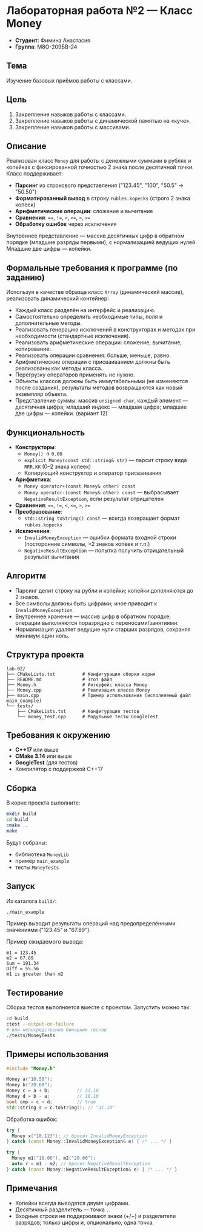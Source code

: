 # Лабораторная работа №2 — Класс Money

- **Студент**: Фимина Анастасия
- **Группа**: М8О-209БВ-24

## Тема
Изучение базовых приёмов работы с классами.

## Цель
1. Закрепление навыков работы с классами.
2. Закрепление навыков работы с динамической памятью на «куче».
3. Закрепление навыков работы с массивами.


## Описание
Реализован класс `Money` для работы с денежными суммами в рублях и копейках с фиксированной точностью 2 знака после десятичной точки. Класс поддерживает:
- **Парсинг** из строкового представления ("123.45", "100", "50.5" → "50.50")
- **Форматированный вывод** в строку `rubles.kopecks` (строго 2 знака копеек)
- **Арифметические операции**: сложение и вычитание
- **Сравнения**: `==`, `!=`, `<`, `<=`, `>`, `>=`
- **Обработку ошибок** через исключения

Внутреннее представление — массив десятичных цифр в обратном порядке (младшие разряды первыми), с нормализацией ведущих нулей. Младшие две цифры — копейки.

## Формальные требования к программе (по заданию)
Используя в качестве образца класс `Array` (динамический массив), реализовать динамический контейнер:
- Каждый класс разделён на интерфейс и реализацию.
- Самостоятельно определить необходимые типы, поля и дополнительные методы.
- Реализовать генерацию исключений в конструкторах и методах при необходимости (стандартные исключения).
- Реализовать арифметические операции: сложение, вычитание, копирование.
- Реализовать операции сравнения: больше, меньше, равно.
- Арифметические операции с присваиванием должны быть реализованы как методы класса.
- Перегрузку операторов применять не нужно.
- Объекты классов должны быть иммутабельными (не изменяются после создания), результаты методов возвращаются как новый экземпляр объекта.
- Представление суммы: массив `unsigned char`, каждый элемент — десятичная цифра; младший индекс — младшая цифра; младшие две цифры — копейки. (вариант 12)


## Функциональность
- **Конструкторы**:
  - `Money()` → `0.00`
  - `explicit Money(const std::string& str)` — парсит строку вида `RRR.KK` (0–2 знака копеек)
  - Копирующий конструктор и оператор присваивания
- **Арифметика**:
  - `Money operator+(const Money& other) const`
  - `Money operator-(const Money& other) const` — выбрасывает `NegativeResultException`, если результат отрицателен
- **Сравнения**: `==`, `!=`, `<`, `<=`, `>`, `>=`
- **Преобразование**:
  - `std::string toString() const` — всегда возвращает формат `rubles.kopecks`
- **Исключения**:
  - `InvalidMoneyException` — ошибки формата входной строки (посторонние символы, >2 знаков копеек и т.п.)
  - `NegativeResultException` — попытка получить отрицательный результат вычитания

## Алгоритм
- Парсинг делит строку на рубли и копейки; копейки дополняются до 2 знаков.
- Все символы должны быть цифрами; иное приводит к `InvalidMoneyException`.
- Внутреннее хранение — массив цифр в обратном порядке; операции выполняются поразрядно с переносами/занятиями.
- Нормализация удаляет ведущие нули старших разрядов, сохраняя минимум один ноль.

## Структура проекта
```
lab-02/
├── CMakeLists.txt          # Конфигурация сборки корня
├── README.md               # Этот файл
├── Money.h                 # Интерфейс класса Money
├── Money.cpp               # Реализация класса Money
├── main.cpp                # Пример использования (исполняемый файл main_example)
└── tests/
    ├── CMakeLists.txt      # Конфигурация тестов
    └── money_test.cpp      # Модульные тесты GoogleTest
```

## Требования к окружению
- **C++17** или выше
- **CMake 3.14** или выше
- **GoogleTest** (для тестов)
- Компилятор с поддержкой C++17

## Сборка
В корне проекта выполните:
```bash
mkdir build
cd build
cmake ..
make
```
Будут собраны:
- библиотека `MoneyLib`
- пример `main_example`
- тесты `MoneyTests`

## Запуск
Из каталога `build/`:
```bash
./main_example
```
Пример выводит результаты операций над предопределёнными значениями ("123.45" и "67.89").

Пример ожидаемого вывода:
```text
m1 = 123.45
m2 = 67.89
Sum = 191.34
Diff = 55.56
m1 is greater than m2
```

## Тестирование
Сборка тестов выполняется вместе с проектом. Запустить можно так:
```bash
cd build
ctest --output-on-failure
# или непосредственно бинарник тестов
./tests/MoneyTests
```


## Примеры использования
```cpp
#include "Money.h"

Money a("10.50");
Money b("20.60");
Money c = a + b;          // 31.10
Money d = b - a;          // 10.10
bool cmp = c > d;         // true
std::string s = c.toString(); // "31.10"
```
Обработка ошибок:
```cpp
try {
  Money x("10.123"); // бросит InvalidMoneyException
} catch (const Money::InvalidMoneyException& e) { /* ... */ }

try {
  Money m1("10.00"), m2("20.00");
  auto r = m1 - m2; // бросит NegativeResultException
} catch (const Money::NegativeResultException& e) { /* ... */ }
```


## Примечания
- Копейки всегда выводятся двумя цифрами.
- Десятичный разделитель — точка `.`.
- Входные строки не поддерживают знаки (+/−) и разделители разрядов; только цифры и, опционально, одна точка.
